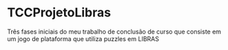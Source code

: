 # TCCProjetoLibras
Três fases iniciais do meu trabalho de conclusão de curso que consiste em um jogo de plataforma que utiliza puzzles em LIBRAS
